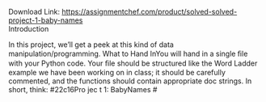 Download Link: https://assignmentchef.com/product/solved-solved-project-1-baby-names
<br>
Introduction

In this project, we’ll get a peek at this kind of data manipulation/programming. What to Hand InYou will hand in a single ﬁle with your Python code. Your ﬁle should be structured like the Word Ladder example we have been working on in class; it should be carefully commented, and the functions should contain appropriate doc strings. In short, think: #22c16Pro jec t 1: BabyNames #